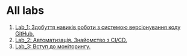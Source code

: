 # All labs
1. [Lab_1: Здобуття навиків роботи з системою версіонування коду GitHub.](lab_1)
2. [Lab_2: Автоматизація. Знайомство з CI/CD.](lab_2)
3. [Lab_3: Вступ до моніторингу.](lab_3)